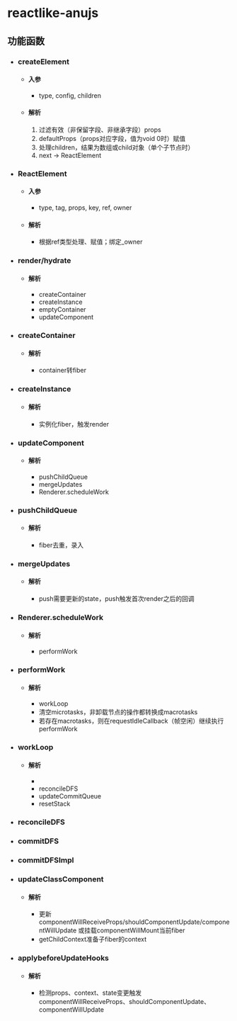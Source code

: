 # reactlike-anujs

## 功能函数
  - ### createElement
    - #### 入参
      - type, config, children
    - #### 解析
      1. 过滤有效（非保留字段、非继承字段）props
      2. defaultProps（props对应字段，值为void 0时）赋值
      3. 处理children，结果为数组或child对象（单个子节点时）
      4. next -> ReactElement
  - ### ReactElement
    - #### 入参
      - type, tag, props, key, ref, owner
    - #### 解析
      - 根据ref类型处理、赋值；绑定_owner
  - ### render/hydrate
    - #### 解析
      - createContainer
      - createInstance
      - emptyContainer
      - updateComponent
  - ### createContainer
    - #### 解析
      - container转fiber
  - ### createInstance
    - #### 解析
      - 实例化fiber，触发render
  - ### updateComponent
    - #### 解析
      - pushChildQueue
      - mergeUpdates
      - Renderer.scheduleWork
  - ### pushChildQueue
    - #### 解析
      - fiber去重，录入
  - ### mergeUpdates
    - #### 解析
      - push需要更新的state，push触发首次render之后的回调
  - ### Renderer.scheduleWork
    - #### 解析
      - performWork
  - ### performWork
    - #### 解析
      - workLoop
      - 清空microtasks，非卸载节点的操作都转换成macrotasks
      - 若存在macrotasks，则在requestIdleCallback（帧空闲）继续执行performWork
  - ### workLoop
    - #### 解析
      - 
      - reconcileDFS
      - updateCommitQueue
      - resetStack
  - ### reconcileDFS
  - ### commitDFS
  - ### commitDFSImpl
  - ### updateClassComponent
    - #### 解析
      - 更新componentWillReceiveProps/shouldComponentUpdate/componentWillUpdate
      或挂载componentWillMount当前fiber
      - getChildContext准备子fiber的context
  - ### applybeforeUpdateHooks
    - #### 解析
      - 检测props、context、state变更触发componentWillReceiveProps、shouldComponentUpdate、componentWillUpdate

















